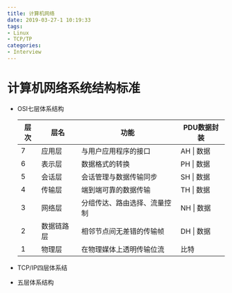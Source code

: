 ```yaml
---
title: 计算机网络
date: 2019-03-27-1 10:19:33
tags:
- Linux
- TCP/TP
categories:
- Interview
---
```


# 计算机网络系统结构标准

+ OSI七层体系结构

  | 层次 | 层名       | 功能                         | PDU数据封装 |
  | ---- | ---------- | ---------------------------- | ----------- |
  | 7    | 应用层     | 与用户应用程序的接口         | AH \| 数据  |
  | 6    | 表示层     | 数据格式的转换               | PH \| 数据  |
  | 5    | 会话层     | 会话管理与数据传输同步       | SH \| 数据  |
  | 4    | 传输层     | 端到端可靠的数据传输         | TH \| 数据  |
  | 3    | 网络层     | 分组传达、路由选择、流量控制 | NH \| 数据  |
  | 2    | 数据链路层 | 相邻节点间无差错的传输帧     | DH \| 数据  |
  | 1    | 物理层     | 在物理媒体上透明传输位流     | 比特        |

  

+ TCP/IP四层体系结

+ 五层体系结构

<!-- more -->



